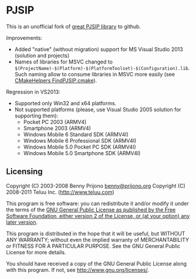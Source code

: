 PJSIP
=====

This is an unofficial fork of [great PJSIP library](http://www.pjsip.org) to github.

Improvements:

- Added "native" (without migration) support for MS Visual Studio 2013 (solution and projects)
- Names of libraries for MSVC changed to `$(ProjectName)-$(Platform)-$(PlatformToolset)-$(Configuration).lib`.
  Such naming allow to consume libraries in MSVC more easily (see [CMakeHelpers FindPJSIP.cmake](https://github.com/halex2005/CMakeHelpers/blob/master/FindPJSIP.cmake)).

Regression in VS2013:

- Supported only Win32 and x64 platforms.
- Not supported platforms (please, use Visual Studio 2005 solution for supporting them):
    - Pocket PC 2003 (ARMV4)
    - Smartphone 2003 (ARMV4)
    - Windows Mobile 6 Standard SDK (ARMV4I)
    - Windows Mobile 6 Professional SDK (ARMV4I)
    - Windows Mobile 5.0 Pocket PC SDK (ARMV4I)
    - Windows Mobile 5.0 Smartphone SDK (ARMV4I)

Licensing
---------

 Copyright (C) 2003-2008 Benny Prijono <benny@prijono.org>
 Copyright (C) 2008-2011 Teluu Inc. (http://www.teluu.com)

 This program is free software: you can redistribute it and/or modify it
 under the terms of the [GNU General Public License as published by the Free
 Software Foundation, either version 2 of the License, or (at your option)
 any later version](COPYING).

 This program is distributed in the hope that it will be useful, but
 WITHOUT ANY WARRANTY; without even the implied warranty of MERCHANTABILITY
 or FITNESS FOR A PARTICULAR PURPOSE. See the GNU General Public License
 for more details.

 You should have received a copy of the GNU General Public License along
 with this program. If not, see http://www.gnu.org/licenses/.
 